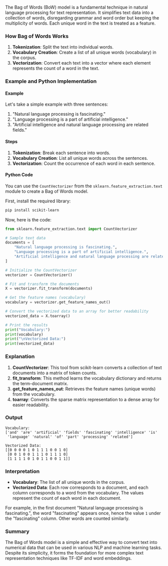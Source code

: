 The Bag of Words (BoW) model is a fundamental technique in natural language processing for text representation. It simplifies text data into a collection of words, disregarding grammar and word order but keeping the multiplicity of words. Each unique word in the text is treated as a feature.

### How Bag of Words Works

1. **Tokenization**: Split the text into individual words.
2. **Vocabulary Creation**: Create a list of all unique words (vocabulary) in the corpus.
3. **Vectorization**: Convert each text into a vector where each element represents the count of a word in the text.

### Example and Python Implementation

#### Example
Let's take a simple example with three sentences:
1. "Natural language processing is fascinating."
2. "Language processing is a part of artificial intelligence."
3. "Artificial intelligence and natural language processing are related fields."

#### Steps

1. **Tokenization**: Break each sentence into words.
2. **Vocabulary Creation**: List all unique words across the sentences.
3. **Vectorization**: Count the occurrence of each word in each sentence.

#### Python Code

You can use the `CountVectorizer` from the `sklearn.feature_extraction.text` module to create a Bag of Words model.

First, install the required library:
```sh
pip install scikit-learn
```

Now, here is the code:

```python
from sklearn.feature_extraction.text import CountVectorizer

# Sample text data
documents = [
    "Natural language processing is fascinating.",
    "Language processing is a part of artificial intelligence.",
    "Artificial intelligence and natural language processing are related fields."
]

# Initialize the CountVectorizer
vectorizer = CountVectorizer()

# Fit and transform the documents
X = vectorizer.fit_transform(documents)

# Get the feature names (vocabulary)
vocabulary = vectorizer.get_feature_names_out()

# Convert the vectorized data to an array for better readability
vectorized_data = X.toarray()

# Print the results
print("Vocabulary:")
print(vocabulary)
print("\nVectorized Data:")
print(vectorized_data)
```

### Explanation

1. **CountVectorizer**: This tool from scikit-learn converts a collection of text documents into a matrix of token counts.
2. **fit_transform**: This method learns the vocabulary dictionary and returns the term-document matrix.
3. **get_feature_names_out**: Retrieves the feature names (unique words) from the vocabulary.
4. **toarray**: Converts the sparse matrix representation to a dense array for easier readability.

### Output

```plaintext
Vocabulary:
['and' 'are' 'artificial' 'fields' 'fascinating' 'intelligence' 'is'
 'language' 'natural' 'of' 'part' 'processing' 'related']

Vectorized Data:
[[0 0 0 0 1 0 1 1 1 0 0 1 0]
 [0 0 1 0 0 1 1 1 0 1 1 1 0]
 [1 1 1 1 0 1 0 1 1 0 0 1 1]]
```

### Interpretation

- **Vocabulary**: The list of all unique words in the corpus.
- **Vectorized Data**: Each row corresponds to a document, and each column corresponds to a word from the vocabulary. The values represent the count of each word in each document.

For example, in the first document "Natural language processing is fascinating.", the word "fascinating" appears once, hence the value `1` under the "fascinating" column. Other words are counted similarly.

### Summary

The Bag of Words model is a simple and effective way to convert text into numerical data that can be used in various NLP and machine learning tasks. Despite its simplicity, it forms the foundation for more complex text representation techniques like TF-IDF and word embeddings.